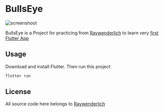 # BullsEye
![screenshoot](https://https://github.com/icungse/bullseye/blob/main/screenshoot.png?raw=true)

BullsEye is a Project for practicing from [Raywenderlich](www.raywenderlich.com) to learn very [first Flutter App](https://www.raywenderlich.com/13739693-your-first-flutter-app)

## Usage

Download and install Flutter. Then run this project
```bash
flutter run
```


## License
All source code here belongs to [Raywenderlich](www.raywenderlich.com)